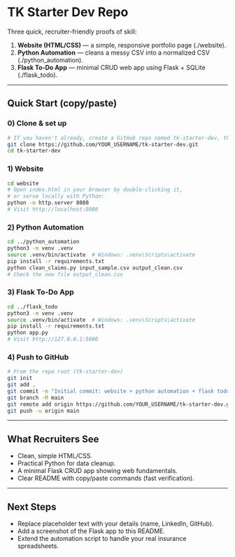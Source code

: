 # TK Starter Dev Repo

Three quick, recruiter-friendly proofs of skill:

1. **Website (HTML/CSS)** — a simple, responsive portfolio page (./website).
2. **Python Automation** — cleans a messy CSV into a normalized CSV (./python_automation).
3. **Flask To‑Do App** — minimal CRUD web app using Flask + SQLite (./flask_todo).

---

## Quick Start (copy/paste)

### 0) Clone & set up
```bash
# If you haven't already, create a GitHub repo named tk-starter-dev, then do:
git clone https://github.com/YOUR_USERNAME/tk-starter-dev.git
cd tk-starter-dev
```

### 1) Website
```bash
cd website
# Open index.html in your browser by double‑clicking it,
# or serve locally with Python:
python -m http.server 8080
# Visit http://localhost:8080
```

### 2) Python Automation
```bash
cd ../python_automation
python3 -m venv .venv
source .venv/bin/activate  # Windows: .venv\Scripts\activate
pip install -r requirements.txt
python clean_claims.py input_sample.csv output_clean.csv
# Check the new file output_clean.csv
```

### 3) Flask To‑Do App
```bash
cd ../flask_todo
python3 -m venv .venv
source .venv/bin/activate  # Windows: .venv\Scripts\activate
pip install -r requirements.txt
python app.py
# Visit http://127.0.0.1:5000
```

### 4) Push to GitHub
```bash
# From the repo root (tk-starter-dev)
git init
git add .
git commit -m "Initial commit: website + python automation + flask todo"
git branch -M main
git remote add origin https://github.com/YOUR_USERNAME/tk-starter-dev.git
git push -u origin main
```

---

## What Recruiters See
- Clean, simple HTML/CSS.
- Practical Python for data cleanup.
- A minimal Flask CRUD app showing web fundamentals.
- Clear README with copy/paste commands (fast verification).

---

## Next Steps
- Replace placeholder text with your details (name, LinkedIn, GitHub).
- Add a screenshot of the Flask app to this README.
- Extend the automation script to handle your real insurance spreadsheets.
